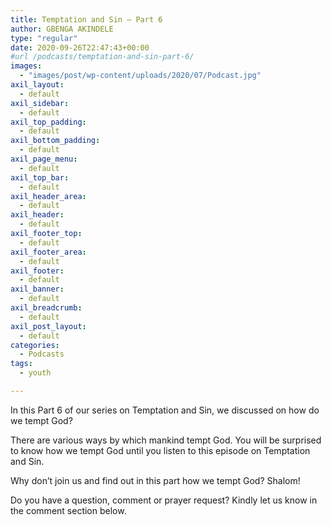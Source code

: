 ```yaml
---
title: Temptation and Sin – Part 6
author: GBENGA AKINDELE
type: "regular"
date: 2020-09-26T22:47:43+00:00
#url /podcasts/temptation-and-sin-part-6/
images: 
  - "images/post/wp-content/uploads/2020/07/Podcast.jpg"
axil_layout:
  - default
axil_sidebar:
  - default
axil_top_padding:
  - default
axil_bottom_padding:
  - default
axil_page_menu:
  - default
axil_top_bar:
  - default
axil_header_area:
  - default
axil_header:
  - default
axil_footer_top:
  - default
axil_footer_area:
  - default
axil_footer:
  - default
axil_banner:
  - default
axil_breadcrumb:
  - default
axil_post_layout:
  - default
categories:
  - Podcasts
tags:
  - youth

---
```

In this Part 6 of our series on Temptation and Sin, we discussed on how do we tempt God?

There are various ways by which mankind tempt God. You will be surprised to know how we tempt God until you listen to this episode on Temptation and Sin.

Why don&#8217;t join us and find out in this part how we tempt God? Shalom!&nbsp;

Do you have a question, comment or prayer request? Kindly let us know in the comment section below.